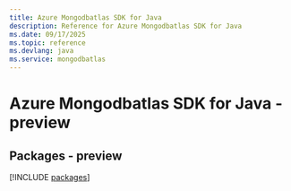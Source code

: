 ```yaml
---
title: Azure Mongodbatlas SDK for Java
description: Reference for Azure Mongodbatlas SDK for Java
ms.date: 09/17/2025
ms.topic: reference
ms.devlang: java
ms.service: mongodbatlas
---
```

# Azure Mongodbatlas SDK for Java - preview
## Packages - preview
[!INCLUDE [packages](mongodbatlas-index.md)]